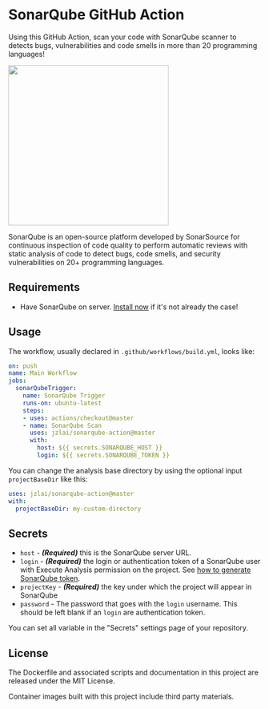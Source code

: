 # SonarQube GitHub Action

Using this GitHub Action, scan your code with SonarQube scanner to detects bugs, vulnerabilities and code smells in more than 20 programming languages!

<img src="https://www.sonarqube.org/assets/logo-31ad3115b1b4b120f3d1efd63e6b13ac9f1f89437f0cf6881cc4d8b5603a52b4.svg" width="320px">

SonarQube is an open-source platform developed by SonarSource for continuous inspection of code quality to perform automatic reviews with static analysis of code to detect bugs, code smells, and security vulnerabilities on 20+ programming languages.

## Requirements

* Have SonarQube on server. [Install now](https://docs.sonarqube.org/latest/setup/install-server/) if it's not already the case!

## Usage

The workflow, usually declared in `.github/workflows/build.yml`, looks like:

```yaml
on: push
name: Main Workflow
jobs:
  sonarQubeTrigger:
    name: SonarQube Trigger
    runs-on: ubuntu-latest
    steps:
    - uses: actions/checkout@master
    - name: SonarQube Scan
      uses: jzlai/sonarqube-action@master
      with:
        host: ${{ secrets.SONARQUBE_HOST }}
        login: ${{ secrets.SONARQUBE_TOKEN }}
```

You can change the analysis base directory by using the optional input `projectBaseDir` like this:

```yaml
uses: jzlai/sonarqube-action@master
with:
  projectBaseDir: my-custom-directory
```

## Secrets

- `host` - **_(Required)_** this is the SonarQube server URL.
- `login` - **_(Required)_** the login or authentication token of a SonarQube user with Execute Analysis permission on the project. See [how to generate SonarQube token](https://docs.sonarqube.org/latest/user-guide/user-token/).
- `projectKey` - **_(Required)_** the key under which the project will appear in SonarQube
- `password` - The password that goes with the `login` username. This should be left blank if an `login` are authentication token.


You can set all variable in the "Secrets" settings page of your repository.

## License

The Dockerfile and associated scripts and documentation in this project are released under the MIT License.

Container images built with this project include third party materials.